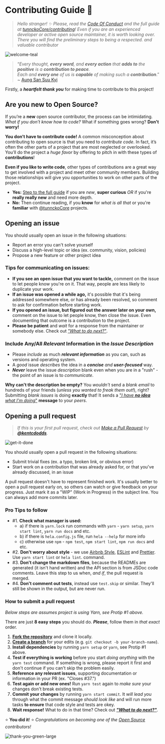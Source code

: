 # Contributing Guide :100:

> _Hello stranger! :sparkles: Please, read the
> [Code Of Conduct](./CODE_OF_CONDUCT.md) and the full guide at
> [tunnckoCore/contributing](https://github.com/tunnckoCore/contributing)! Even
> if you are an experienced developer or active open source maintainer, it is worth
> looking over.  There you will find the preliminary steps to being a respected. 
and valuable contributor_

![welcome-teal](https://cloud.githubusercontent.com/assets/194400/22215755/76cb4dbc-e194-11e6-95ed-7def95e68f14.png)

> “_Every thought, **every word**, and **every action** that **adds to** the
> **positive** is a **contribution to peace**. <br /> Each and **every one** of
> us is **capable** of making such a **contribution**_.” ~
> [Aung San Suu Kyi](https://en.wikipedia.org/wiki/Aung_San_Suu_Kyi)

Firstly, a **_heartfelt thank you_** for making time to contribute to this
project! <br />

<!-- Part 1 -->

## Are you new to Open Source?

If you’re a **new** open source contributor, the process can be intimidating.
_What if you don’t know how to code?_ What if something goes wrong? **Don't
worry!**

**You don’t have to contribute code!** A common misconception about contributing
to open source is that you need to _contribute code_. In fact, it’s often the
other parts of a project that are most neglected or overlooked. You’ll do the
project a _huge favor_ by offering to pitch in with these types of
**contributions**!

**Even if you like to write code**, other types of contributions are a great way
to get involved with a project and meet other community members. Building those
relationships will give you opportunities to work on other parts of the project.

- **Yes:** [Step to the full guide](https://github.com/tunnckoCore/contributing)
  if you are _new_, **super curious** _OR_ if you're **really really new** and
  need more depth.
- **No:** Then continue reading, if you **know** for _what is all that_ or
  you're **familiar** with [@tunnckoCore](https://github.com/tunnckoCore)
  projects.

<!-- Part 2 -->

## Opening an issue

You should usually open an issue in the following situations:

- Report an error you can't solve yourself
- Discuss a high-level topic or idea (ex. community, vision, policies)
- Propose a new feature or other project idea

### Tips for communicating on issues:

- **If you see an open issue that you want to tackle,** comment on the issue to
  let people know you're on it. That way, people are less likely to duplicate
  your work.
- **If an issue was opened a while ago,** it's possible that it's being
  addressed somewhere else, or has already been resolved, so comment to ask for
  confirmation before starting work.
- **If you opened an issue, but figured out the answer later on your own,**
  comment on the issue to let people know, then close the issue. Even
  documenting that outcome is a contribution to the project.
- **Please be patient** and _wait_ for a response from the maintainer or
  somebody else. Check out
  [_"What to do next?"_](https://github.com/tunnckoCore/contributing#what-can-i-do-while-im-waiting).

### Include Any/All _Relevant_ Information in the _Issue Description_

- Please _include_ as much **_relevant information_** as you can, such as
  versions and operating system.
- A _good_ issue _describes_ the idea in a _**concise** and **user-focused**_
  way.
- **_Never_** leave the issue _description_ blank even when you are in a
  "rush" - the point of an issue is to _communicate_.

**Why can't the description be empty?** You _wouldn't_ send a _blank email_ to
hundreds of your friends (_unless you wanted to freak them out!_), right?
Submitting _blank issues_ is doing **exactly** that! It sends a
["_I have **no idea** what I'm doing_"](https://www.google.com/search?q=i+have+no+idea+what+i%27m+doing&tbm=isch)
**message** to your _peers_.

<!-- Part 3 -->

## Opening a pull request

> _If this is your first pull request, check out
> [Make a Pull Request](http://makeapullrequest.com/) by
> [**@kentcdodds**](https://github.com/kentcdodds)._

![get-it-done](https://cloud.githubusercontent.com/assets/194400/22265743/44a2ca72-e275-11e6-819d-2c5a1958ea11.png)

You should usually open a pull request in the following situations:

- Submit trivial fixes (ex. a typo, broken link, or obvious error)
- Start work on a contribution that was already asked for, or that you've
  already discussed, in an issue

A pull request doesn't have to represent finished work. It's usually better to
open a pull request early on, so others can watch or give feedback on your
progress. Just mark it as a "WIP" (Work in Progress) in the subject line. You
can always add more commits later.

### Pro Tips to follow

- #1. **Check what manager is used:**
  - a) if there is `yarn.lock` run commands with `yarn` - `yarn setup`,
    `yarn start lint`, `yarn run docs` and etc.
  - b) if there is `hela.config.js` file, run `hela --help` for more info
  - c) otherwise use `npm` - `npm test`, `npm start lint`, `npm run docs` and
    etc.
- #2. **Don't worry about style** - we use
  [Airbnb Style](https://github.com/airbnb/javascript),
  [ESLint](https://github.com/eslint/eslint) and
  [Prettier](https://github.com/prettier/prettier). Use `yarn start lint` or
  `hela lint`. command.
- #3. **Don't change the markdown files**, because the READMEs are generated (it
  isn't hand written) and the API section is from JSDoc code comments. Leave
  this step to us when, _and if_, the pull request is merged.
- #4. **Don't comment out tests**, instead use `test.skip` or similar. They'll
  still be shown in the output, but are never run.

### How to submit a pull request

_Below steps are assumes project is using Yarn, see Protip #1 above._

There are just **8 easy steps** you should do. _**Please**_, follow them in
_that exact_ order.

1. **[Fork the repository](https://guides.github.com/activities/forking/)** and
   clone it locally.
2. **[Create a branch](https://guides.github.com/introduction/flow/)** for your
   edits (e.g. `git checkout -b your-branch-name`).
3. **Install dependencies** by running `yarn setup` or `yarn`, see Protip #1
   above.
4. **Test if everything is working** before you start _doing anything_ with the
   `yarn test` command. If something is wrong, please report it first and don't
   continue if you can't skip the problem easily.
5. **Reference any relevant issues**, supporting documentation or information in
   your PR (ex. "Closes #37.")
6. **Test again or add new ones!** Run `yarn test` again to _make sure_ your
   changes don't break existing tests.
7. **Commit your changes** by running `yarn start commit`. It _will lead you_
   through what the commit message _should look like_ and will run more tasks
   **to ensure** that code style and tests are okey.
8. **Wait response!** What to do in that time? Check out
   [_**"What to do next?"**_](https://github.com/tunnckoCore/contributing#what-can-i-do-while-im-waiting).

:star: **You did it**! :star: _Congratulations on becoming one of the
[Open Source](https://opensource.guide) contributors!_

![thank-you-green-large](https://cloud.githubusercontent.com/assets/194400/22229077/5b0695ee-e1cd-11e6-9001-e5ff53afce36.jpg)
